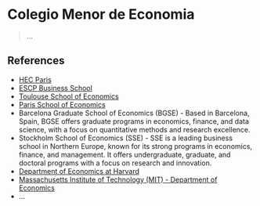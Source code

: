 # Colegio Menor de Economia

> …
> 

## References

- [HEC Paris](https://www.hec.edu/en)
- [ESCP Business School](https://en.wikipedia.org/wiki/ESCP_Business_School)
- [Toulouse School of Economics](https://en.wikipedia.org/wiki/Toulouse_School_of_Economics)
- [Paris School of Economics](https://www.parisschoolofeconomics.eu/en/)
- Barcelona Graduate School of Economics (BGSE) - Based in Barcelona, Spain, BGSE offers graduate programs in economics, finance, and data science, with a focus on quantitative methods and research excellence.
- Stockholm School of Economics (SSE) - SSE is a leading business school in Northern Europe, known for its strong programs in economics, finance, and management. It offers undergraduate, graduate, and doctoral programs with a focus on research and innovation.
- [Department of Economics at Harvard](https://economics.harvard.edu/)
- [Massachusetts Institute of Technology (MIT) - Department of Economics](https://economics.mit.edu/)
- …